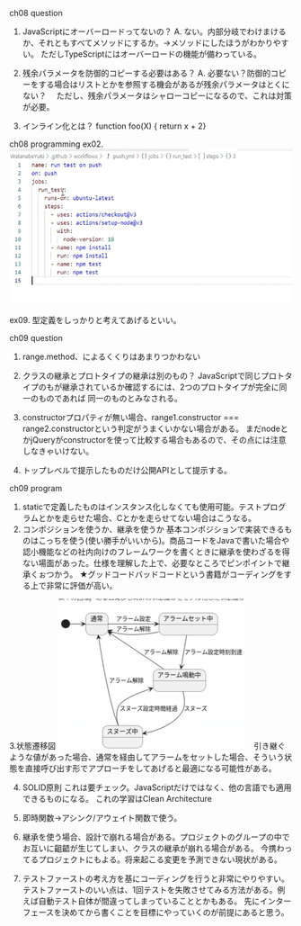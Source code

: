 ch08 question

1. JavaScriptにオーバーロードってないの？
   A. ない。内部分岐でわけまけるか、それともすべてメソッドにするか。→メソッドにしたほうがわかりやすい。
   ただしTypeScriptにはオーバーロードの機能が備わっている。

2. 残余パラメータを防御的コピーする必要はある？
   A. 必要ない？防御的コピーをする場合はリストとかを参照する機会があるが残余パラメータはとくにない？
   　ただし、残余パラメータはシャローコピーになるので、これは対策が必要。

3. インライン化とは？
   function foo(X) { return x + 2}

ch08 programming
ex02. ![githubに挙げると自動でテストやらフォーマットやらを整えてくれる。](image.png)

ex09. 型定義をしっかりと考えてあげるといい。

ch09 question

1. range.method、によるくくりはあまりつかわない

2. クラスの継承とプロトタイプの継承は別のもの？
   JavaScriptで同じプロトタイプのもが継承されているか確認するには、2つのプロトタイプが完全に同一のものであれば
   同一のものとみなされる。

3. constructorプロパティが無い場合、range1.constructor === range2.constructorという判定がうまくいかない場合がある。
   まだnodeとかjQueryがconstructorを使って比較する場合もあるので、その点には注意しなきゃいけない。

4. トップレベルで提示したものだけ公開APIとして提示する。

ch09 program

1. staticで定義したものはインスタンス化しなくても使用可能。テストプログラムとかを走らせた場合、Cとかを走らせてない場合はこうなる。
2. コンポジションを使うか、継承を使うか
   基本コンポジションで実装できるものはこっちを使う(使い勝手がいいから)。商品コードをJavaで書いた場合や認小機能などの社内向けのフレームワークを書くときに継承を使わざるを得ない場面があった。仕様を理解した上で、必要なところでピンポイントで継承くぉつかう。
   ★グッドコードバッドコードという書籍がコーディングをする上で非常に評価が高い。

3.状態遷移図
![alt text](image-1.png)
　引き継ぐような値があった場合、通常を経由してアラームをセットした場合、そういう状態を直接呼び出す形でアプローチをしてあげると最適になる可能性がある。

4. SOLID原則
   これは要チェック。JavaScriptだけではなく、他の言語でも適用できるものになる。
   これの学習はClean Architecture

5. 即時関数→アシンク/アウェイト関数で使う。

6. 継承を使う場合、設計で崩れる場合がある。プロジェクトのグループの中でお互いに齟齬が生じてしまい、クラスの継承が崩れる場合がある。
   今携わってるプロジェクトにもよる。将来起こる変更を予測できない現状がある。

7. テストファーストの考え方を基にコーディングを行うと非常にやりやすい。
テストファーストのいい点は、1回テストを失敗させてみる方法がある。例えば自動テスト自体が間違ってしまっていることとかもある。
先にインターフェースを決めてから書くことを目標にやっていくのが前提にあると思う。
